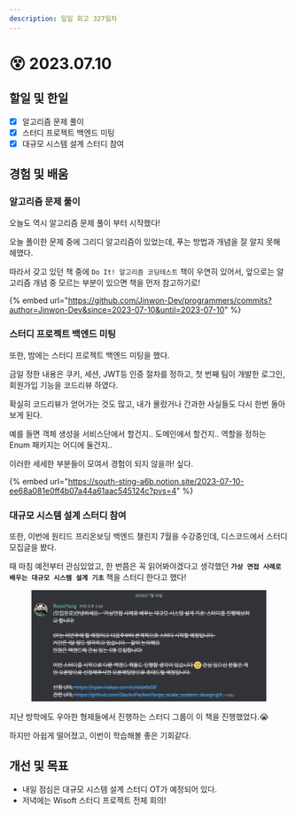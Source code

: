```yaml
---
description: 일일 회고 327일차
---
```


# 😵 2023.07.10

## 할일 및 한일&#x20;

* [x] 알고리즘 문제 풀이&#x20;
* [x] 스터디 프로젝트 백엔드 미팅&#x20;
* [x] 대규모 시스템 설계 스터디 참여&#x20;

## 경험 및 배움&#x20;

### 알고리즘 문제 풀이&#x20;

오늘도 역시 알고리즘 문제 풀이 부터 시작했다!

오늘 풀이한 문제 중에 그리디 알고리즘이 있었는데, 푸는 방법과 개념을 잘 알지 못해 헤맸다.

따라서 갖고 있던 책 중에 `Do It! 알고리즘 코딩테스트` 책이 우연히 있어서, 앞으로는 알고리즘 개념 중 모르는 부분이 있으면 책을 먼저 참고하기로!

{% embed url="https://github.com/Jinwon-Dev/programmers/commits?author=Jinwon-Dev&since=2023-07-10&until=2023-07-10" %}

### 스터디 프로젝트 백엔드 미팅&#x20;

또한, 밤에는 스터디 프로젝트 백엔드 미팅을 했다.

금일 정한 내용은 쿠키, 세션, JWT등 인증 절차를 정하고, 첫 번째 팀이 개발한 로그인, 회원가입 기능을 코드리뷰 하였다.

확실히 코드리뷰가 얻어가는 것도 많고, 내가 몰랐거나 간과한 사실들도 다시 한번 돌아보게 된다.

예를 들면 객체 생성을 서비스단에서 할건지.. 도메인에서 할건지.. 역할을 정하는 Enum 패키지는 어디에 둘건지..

이러한 세세한 부분들이 모여서 경험이 되지 않을까! 싶다.

{% embed url="https://south-sting-a6b.notion.site/2023-07-10-ee68a081e0ff4b07a44a61aac545124c?pvs=4" %}

### 대규모 시스템 설계 스터디 참여&#x20;

또한, 이번에 원티드 프리온보딩 백엔드 챌린지 7월을 수강중인데, 디스코드에서 스터디 모집글을 봤다.

때 마침 예전부터 관심있었고, 한 번쯤은 꼭 읽어봐야겠다고 생각했던 **`가상 면접 사례로 배우는 대규모 시스템 설계 기초`** 책을 스터디 한다고 했다!

<figure><img src="../.gitbook/assets/image (1).png" alt=""><figcaption></figcaption></figure>

지난 방학에도 우아한 형제들에서 진행하는 스터디 그룹이 이 책을 진행했었다.😭

하지만 아쉽게 떨어졌고, 이번이 학습해볼 좋은 기회같다.

## 개선 및 목표&#x20;

* 내일 점심은 대규모 시스템 설계 스터디 OT가 예정되어 있다.&#x20;
* 저녁에는 Wisoft 스터디 프로젝트 전체 회의!&#x20;
